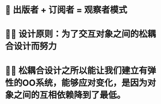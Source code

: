 # :rocket: 出版者 + 订阅者 = 观察者模式

# :surfing_man: 设计原则：为了交互对象之间的松耦合设计而努力

# :mountain_biking_man: 松耦合设计之所以能让我们建立有弹性的OO系统，能够应对变化，是因为对象之间的互相依赖降到了最低。